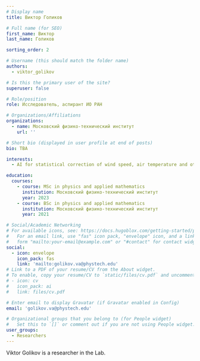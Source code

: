 ```yaml
---
# Display name
title: Виктор Голиков

# Full name (for SEO)
first_name: Виктор
last_name: Голиков

sorting_order: 2

# Username (this should match the folder name)
authors:
  - viktor_golikov

# Is this the primary user of the site?
superuser: false

# Role/position
role: Исследователь, аспирант ИО РАН

# Organizations/Affiliations
organizations:
  - name: Московский физико-технический институт
    url: ''

# Short bio (displayed in user profile at end of posts)
bio: TBA

interests:
  - AI for statistical correction of wind speed, air temperature and other meteorological characteristics

education:
  courses:
    - course: MSc in physics and applied mathematics
      institution: Московский физико-технический институт
      year: 2023
    - course: BSc in physics and applied mathematics
      institution: Московский физико-технический институт
      year: 2021

# Social/Academic Networking
# For available icons, see: https://docs.hugoblox.com/getting-started/page-builder/#icons
#   For an email link, use "fas" icon pack, "envelope" icon, and a link in the
#   form "mailto:your-email@example.com" or "#contact" for contact widget.
social:
  - icon: envelope
    icon_pack: fas
    link: 'mailto:golikov.va@phystech.edu'
# Link to a PDF of your resume/CV from the About widget.
# To enable, copy your resume/CV to `static/files/cv.pdf` and uncomment the lines below.
# - icon: cv
#   icon_pack: ai
#   link: files/cv.pdf

# Enter email to display Gravatar (if Gravatar enabled in Config)
email: 'golikov.va@phystech.edu'

# Organizational groups that you belong to (for People widget)
#   Set this to `[]` or comment out if you are not using People widget.
user_groups:
  - Researchers
---
```


Viktor Golikov is a researcher in the Lab.